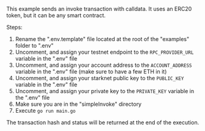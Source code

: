 This example sends an invoke transaction with calldata. It uses an ERC20 token, but it can be any smart contract.

Steps:
1. Rename the ".env.template" file located at the root of the "examples" folder to ".env"
1. Uncomment, and assign your testnet endpoint to the `RPC_PROVIDER_URL` variable in the ".env" file
1. Uncomment, and assign your account address to the `ACCOUNT_ADDRESS` variable in the ".env" file (make sure to have a few ETH in it)
1. Uncomment, and assign your starknet public key to the `PUBLIC_KEY` variable in the ".env" file
1. Uncomment, and assign your private key to the `PRIVATE_KEY` variable in the ".env" file
1. Make sure you are in the "simpleInvoke" directory
1. Execute `go run main.go`

The transaction hash and status will be returned at the end of the execution.